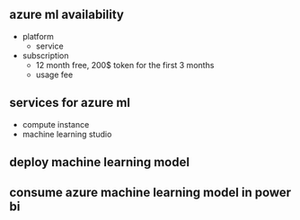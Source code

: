 ## azure ml availability

- platform
     - service
- subscription
     - 12 month free, 200$ token for the first 3 months
     - usage fee

## services for azure ml

- compute instance
- machine learning studio

## deploy machine learning model

## consume azure machine learning model in power bi
